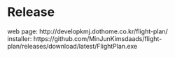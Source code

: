 # Release
<div>
  web page: http://developkmj.dothome.co.kr/flight-plan/
</div>
<div>
  installer: https://github.com/MinJunKimsdaads/flight-plan/releases/download/latest/FlightPlan.exe
</div>
